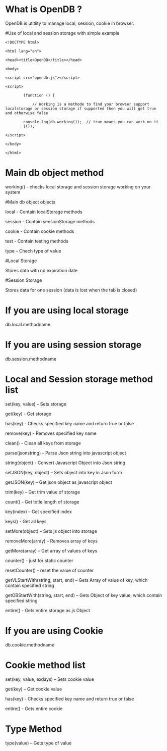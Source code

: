 # What is OpenDB ?
OpenDB is utitlity to manage local, session, cookie in browser.

#Use of local and session storage with simple example

    <!DOCTYPE html>

    <html lang="en">

    <head><title>OpenDB</title></head>

    <body>

	<script src="opendb.js"></script>

  	<script>

    		(function () {

      			// Working is a methode to find your browser support localstorage or session storage if supported then you will get true and otherwise false

			console.log(db.working());  // true means you can work on it
    		}());
    		
  	</script>
  	
    </body>

    </html>
 

# Main db object method

working() - checks local storage and session storage working on your system

#Main db object objects

local  -  Contain localStorage methods

session  -  Contain seesionStorage methods

cookie - Contain cookie methods

test  -  Contain testing methods 

type – Chech type of value


#Local Storage

Stores data with no expiration date


#Session Storage

Stores data for one session (data is lost when the tab is closed)


# If you are using local storage
db.local.methodname


# If you are using session storage
db.session.methodname 


# Local and Session storage method list

set(key, value) – Sets storage

get(key) - Get storage

has(key) - Checks specified key name and return true or false

remove(key) -  Removes specified key name

clean() - Clean all keys from storage

parse(jsonstring) - Parse Json string into javascript object

string(object) - Convert Javascript Object  into Json string   

setJSON(key, object) – Sets object into key in Json form

getJSON(key) – Get json object as javascript object

trim(key) – Get trim value of storage

count() - Get totle length of storage

key(index) – Get  specified index

keys() - Get all keys

setMore(object) – Sets js object into storage

removeMore(array) – Removes array of keys

getMore(array) – Get array of values of keys

counter() - just for static counter 

resetCounter() - reset the value of counter

getVLStartWith(string, start, end) – Gets Array of value of key, which contain specified string

getOBStartWith(string, start, end) – Gets Object of key value, which contain specified string

entire() - Gets entire storage as js Object


# If you are using Cookie

db.cookie.methodname 


# Cookie method list

set(key, value, exdays) – Sets cookie value

get(key) – Get cookie value

has(key) - Checks specified key name and return true or false

entire() - Gets entire cookie

# Type Method  

type(value) – Gets type of value 
